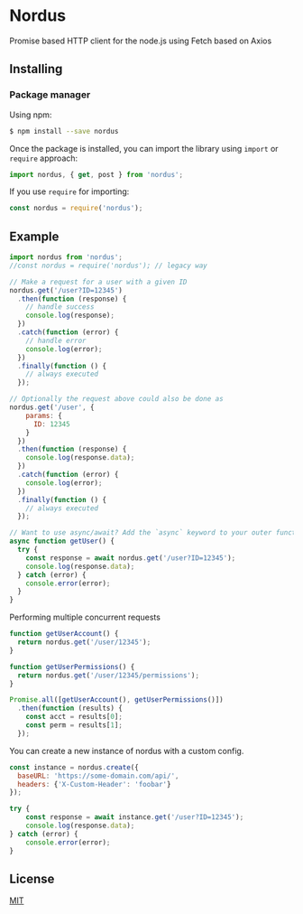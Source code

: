 # Nordus

Promise based HTTP client for the node.js using Fetch based on Axios

## Installing

### Package manager

Using npm:

```bash
$ npm install --save nordus
```

Once the package is installed, you can import the library using `import` or `require` approach:

```js
import nordus, { get, post } from 'nordus';
```

If you use `require` for importing:

```js
const nordus = require('nordus');
```

## Example

```js
import nordus from 'nordus';
//const nordus = require('nordus'); // legacy way

// Make a request for a user with a given ID
nordus.get('/user?ID=12345')
  .then(function (response) {
    // handle success
    console.log(response);
  })
  .catch(function (error) {
    // handle error
    console.log(error);
  })
  .finally(function () {
    // always executed
  });

// Optionally the request above could also be done as
nordus.get('/user', {
    params: {
      ID: 12345
    }
  })
  .then(function (response) {
    console.log(response.data);
  })
  .catch(function (error) {
    console.log(error);
  })
  .finally(function () {
    // always executed
  });

// Want to use async/await? Add the `async` keyword to your outer function/method.
async function getUser() {
  try {
    const response = await nordus.get('/user?ID=12345');
    console.log(response.data);
  } catch (error) {
    console.error(error);
  }
}
```

Performing multiple concurrent requests

```js
function getUserAccount() {
  return nordus.get('/user/12345');
}

function getUserPermissions() {
  return nordus.get('/user/12345/permissions');
}

Promise.all([getUserAccount(), getUserPermissions()])
  .then(function (results) {
    const acct = results[0];
    const perm = results[1];
  });
```

You can create a new instance of nordus with a custom config.

```js
const instance = nordus.create({
  baseURL: 'https://some-domain.com/api/',
  headers: {'X-Custom-Header': 'foobar'}
});

try {
    const response = await instance.get('/user?ID=12345');
    console.log(response.data);
} catch (error) {
    console.error(error);
}
```

## License

[MIT](LICENSE)
